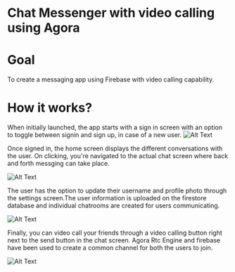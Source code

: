 # Chat Messenger with video calling using Agora

# Goal
To create a messaging app using Firebase with video calling capability.

# How it works?
When initially launched, the app starts with a sign in screen with an option to toggle between signin and sign up, in case of a new user.
![Alt Text](https://media.giphy.com/media/GmCV7JrbQ8gdlDdNr3/giphy.gif)

Once signed in, the home screen displays the different conversations with the user. On clicking, you're navigated to the actual chat screen where back and forth messging can take place.

![Alt Text](https://media.giphy.com/media/LRqiDeMqVl5pRWScO4/giphy.gif)

The user has the option to update their username and profile photo through the settings screen.The user information is uploaded on the firestore database and individual chatrooms are created for users communicating.

![Alt Text](https://media.giphy.com/media/WukCIby67QnKByhmi3/giphy.gif)

Finally, you can video call your friends through a video calling button right next to the send button in the chat screen. Agora Rtc Engine and firebase have been used to create a common channel for both the users to join.

![Alt Text](https://media.giphy.com/media/i3KoMXd0d2rxATkSQv/giphy.gif)





